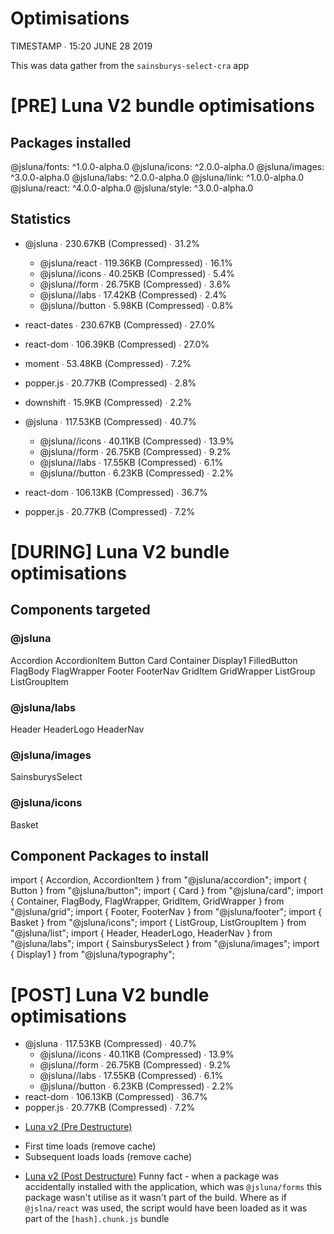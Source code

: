 # Optimisations

TIMESTAMP ∙ 15:20 JUNE 28 2019

This was data gather from the `sainsburys-select-cra` app

# [PRE] Luna V2 bundle optimisations

## Packages installed

@jsluna/fonts: ^1.0.0-alpha.0
@jsluna/icons: ^2.0.0-alpha.0
@jsluna/images: ^3.0.0-alpha.0
@jsluna/labs: ^2.0.0-alpha.0
@jsluna/link: ^1.0.0-alpha.0
@jsluna/react: ^4.0.0-alpha.0
@jsluna/style: ^3.0.0-alpha.0

## Statistics



- @jsluna ∙ 230.67KB (Compressed) ∙ 31.2%
  - @jsluna/react ∙ 119.36KB (Compressed) ∙ 16.1%
  - @jsluna//icons ∙ 40.25KB (Compressed) ∙ 5.4%
  - @jsluna//form ∙ 26.75KB (Compressed) ∙ 3.6%
  - @jsluna//labs ∙ 17.42KB (Compressed) ∙ 2.4%
  - @jsluna//button ∙ 5.98KB (Compressed) ∙ 0.8%
- react-dates ∙ 230.67KB (Compressed) ∙ 27.0%
- react-dom ∙ 106.39KB (Compressed) ∙ 27.0%
- moment ∙ 53.48KB (Compressed) ∙ 7.2%
- popper.js ∙ 20.77KB (Compressed) ∙ 2.8%
- downshift ∙ 15.9KB (Compressed) ∙ 2.2%


- @jsluna ∙ 117.53KB (Compressed) ∙ 40.7%
  - @jsluna//icons ∙ 40.11KB (Compressed) ∙ 13.9%
  - @jsluna//form ∙ 26.75KB (Compressed) ∙ 9.2%
  - @jsluna//labs ∙ 17.55KB (Compressed) ∙ 6.1%
  - @jsluna//button ∙ 6.23KB (Compressed) ∙ 2.2%
- react-dom ∙ 106.13KB (Compressed) ∙ 36.7%
- popper.js ∙ 20.77KB (Compressed) ∙ 7.2%


# [DURING] Luna V2 bundle optimisations

## Components targeted

### @jsluna

Accordion
AccordionItem
Button
Card
Container
Display1
FilledButton
FlagBody
FlagWrapper
Footer
FooterNav
GridItem
GridWrapper
ListGroup
ListGroupItem

### @jsluna/labs

Header
HeaderLogo
HeaderNav

### @jsluna/images

SainsburysSelect

### @jsluna/icons

Basket

## Component Packages to install

import { Accordion, AccordionItem } from "@jsluna/accordion";
import { Button } from "@jsluna/button";
import { Card } from "@jsluna/card";
import { Container, FlagBody, FlagWrapper, GridItem, GridWrapper } from "@jsluna/grid";
import { Footer, FooterNav } from "@jsluna/footer";
import { Basket } from "@jsluna/icons";
import { ListGroup, ListGroupItem } from "@jsluna/list";
import { Header, HeaderLogo, HeaderNav } from "@jsluna/labs";
import { SainsburysSelect } from "@jsluna/images";
import { Display1 } from "@jsluna/typography";

# [POST] Luna V2 bundle optimisations

- @jsluna ∙ 117.53KB (Compressed) ∙ 40.7%
  - @jsluna//icons ∙ 40.11KB (Compressed) ∙ 13.9%
  - @jsluna//form ∙ 26.75KB (Compressed) ∙ 9.2%
  - @jsluna//labs ∙ 17.55KB (Compressed) ∙ 6.1%
  - @jsluna//button ∙ 6.23KB (Compressed) ∙ 2.2%
- react-dom ∙ 106.13KB (Compressed) ∙ 36.7%
- popper.js ∙ 20.77KB (Compressed) ∙ 7.2%

* [Luna v2 (Pre Destructure)](https://agitated-aryabhata-184c36.netlify.com)

- First time loads (remove cache)
- Subsequent loads loads (remove cache)

* [Luna v2 (Post Destructure)](https://compassionate-archimedes-256fe2.netlify.com)
  Funny fact - when a package was accidentally installed with the application, which was `@jsluna/forms` this package wasn't utilise as it wasn't part of the build. Where as if `@jslna/react` was used, the script would have been loaded as it was part of the `[hash].chunk.js` bundle
